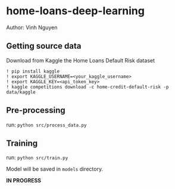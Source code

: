 # home-loans-deep-learning
Author: Vinh Nguyen

## Getting source data

Download from Kaggle the Home Loans Default Risk dataset

```
! pip install kaggle
! export KAGGLE_USERNAME=<your_kaggle_username>
! export KAGGLE_KEY=<api_token_key>
! kaggle competitions download -c home-credit-default-risk -p data/kaggle
```

## Pre-processing

run:
`python src/process_data.py`

## Training
run:
`python src/train.py`

Model will be saved in `models` directory.

**IN PROGRESS**
